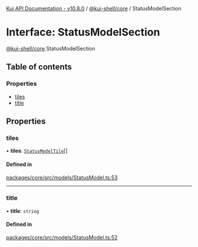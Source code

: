 [Kui API Documentation - v10.8.0](../README.md) / [@kui-shell/core](../modules/kui_shell_core.md) / StatusModelSection

# Interface: StatusModelSection

[@kui-shell/core](../modules/kui_shell_core.md).StatusModelSection

## Table of contents

### Properties

- [tiles](kui_shell_core.StatusModelSection.md#tiles)
- [title](kui_shell_core.StatusModelSection.md#title)

## Properties

### tiles

• **tiles**: [`StatusModelTile`](kui_shell_core.StatusModelTile.md)[]

#### Defined in

[packages/core/src/models/StatusModel.ts:53](https://github.com/kubernetes-sigs/kui/blob/kui/packages/core/src/models/StatusModel.ts#L53)

---

### title

• **title**: `string`

#### Defined in

[packages/core/src/models/StatusModel.ts:52](https://github.com/kubernetes-sigs/kui/blob/kui/packages/core/src/models/StatusModel.ts#L52)
